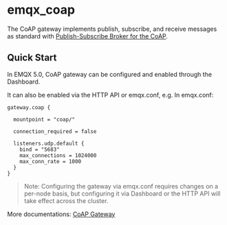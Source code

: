 # emqx_coap

The CoAP gateway implements publish, subscribe, and receive messages as standard
with [Publish-Subscribe Broker for the CoAP](https://datatracker.ietf.org/doc/html/draft-ietf-core-coap-pubsub-09).

## Quick Start

In EMQX 5.0, CoAP gateway can be configured and enabled through the Dashboard.

It can also be enabled via the HTTP API or emqx.conf, e.g. In emqx.conf:

```properties
gateway.coap {

  mountpoint = "coap/"

  connection_required = false

  listeners.udp.default {
    bind = "5683"
    max_connections = 1024000
    max_conn_rate = 1000
  }
}
```

> Note:
> Configuring the gateway via emqx.conf requires changes on a per-node basis,
> but configuring it via Dashboard or the HTTP API will take effect across the cluster.

More documentations: [CoAP Gateway](https://www.emqx.io/docs/en/v5.0/gateway/coap.html)
